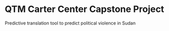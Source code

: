 # QTM Carter Center Capstone Project
 Predictive translation tool to predict political violence in Sudan
